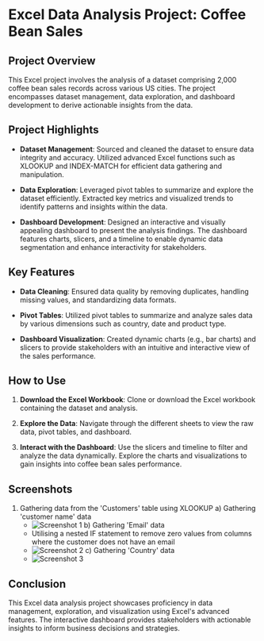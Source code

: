 # Excel Data Analysis Project: Coffee Bean Sales

## Project Overview

This Excel project involves the analysis of a dataset comprising 2,000 coffee bean sales records across various US cities. The project encompasses dataset management, data exploration, and dashboard development to derive actionable insights from the data.

## Project Highlights

- **Dataset Management**: Sourced and cleaned the dataset to ensure data integrity and accuracy. Utilized advanced Excel functions such as XLOOKUP and INDEX-MATCH for efficient data gathering and manipulation.

- **Data Exploration**: Leveraged pivot tables to summarize and explore the dataset efficiently. Extracted key metrics and visualized trends to identify patterns and insights within the data.

- **Dashboard Development**: Designed an interactive and visually appealing dashboard to present the analysis findings. The dashboard features charts, slicers, and a timeline to enable dynamic data segmentation and enhance interactivity for stakeholders.

## Key Features

- **Data Cleaning**: Ensured data quality by removing duplicates, handling missing values, and standardizing data formats.
  
- **Pivot Tables**: Utilized pivot tables to summarize and analyze sales data by various dimensions such as country, date and product type.
  
- **Dashboard Visualization**: Created dynamic charts (e.g., bar charts) and slicers to provide stakeholders with an intuitive and interactive view of the sales performance.

## How to Use

1. **Download the Excel Workbook**: Clone or download the Excel workbook containing the dataset and analysis.
   
2. **Explore the Data**: Navigate through the different sheets to view the raw data, pivot tables, and dashboard.
   
3. **Interact with the Dashboard**: Use the slicers and timeline to filter and analyze the data dynamically. Explore the charts and visualizations to gain insights into coffee bean sales performance.

## Screenshots

1. Gathering data from the 'Customers' table using XLOOKUP
  a) Gathering 'customer name' data
      - ![Screenshot 1](screenshots/Picture_1.png)
  b) Gathering 'Email' data
      - Utilising a nested IF statement to remove zero values from columns where the customer does not have an email
      - ![Screenshot 2](screenshots/Picture_2.png)
  c) Gathering 'Country' data
      - ![Screenshot 3](screenshots/Picture_3.png)





## Conclusion

This Excel data analysis project showcases proficiency in data management, exploration, and visualization using Excel's advanced features. The interactive dashboard provides stakeholders with actionable insights to inform business decisions and strategies.

